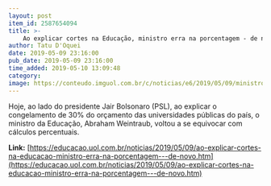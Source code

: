 ```yaml
---
layout: post
item_id: 2587654094
title: >-
    Ao explicar cortes na Educação, ministro erra na porcentagem - de novo
author: Tatu D'Oquei
date: 2019-05-09 23:16:00
pub_date: 2019-05-09 23:16:00
time_added: 2019-05-10 13:09:48
category: 
image: https://conteudo.imguol.com.br/c/noticias/e6/2019/05/09/ministro-da-educacao-leva-chocolates-para-explicar-contigenciamento-nas-universidades-1557441510628_v2_615x300.jpg
---
```


Hoje, ao lado do presidente Jair Bolsonaro (PSL), ao explicar o congelamento de 30% do orçamento das universidades públicas do país, o ministro da Educação, Abraham Weintraub, voltou a se equivocar com cálculos percentuais.

**Link:** [https://educacao.uol.com.br/noticias/2019/05/09/ao-explicar-cortes-na-educacao-ministro-erra-na-porcentagem---de-novo.htm](https://educacao.uol.com.br/noticias/2019/05/09/ao-explicar-cortes-na-educacao-ministro-erra-na-porcentagem---de-novo.htm)


